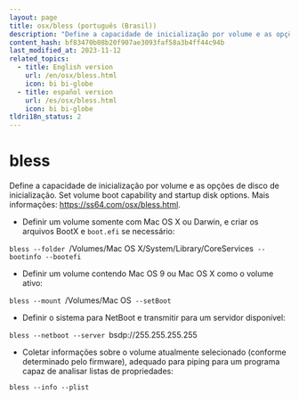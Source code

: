 ```yaml
---
layout: page
title: osx/bless (português (Brasil))
description: "Define a capacidade de inicialização por volume e as opções de disco de inicialização. Set volume boot capability and startup disk options."
content_hash: bf83470b08b20f907ae3093faf58a3b4ff44c94b
last_modified_at: 2023-11-12
related_topics:
  - title: English version
    url: /en/osx/bless.html
    icon: bi bi-globe
  - title: español version
    url: /es/osx/bless.html
    icon: bi bi-globe
tldri18n_status: 2
---
```

# bless

Define a capacidade de inicialização por volume e as opções de disco de inicialização. Set volume boot capability and startup disk options.
Mais informações: <https://ss64.com/osx/bless.html>.

- Definir um volume somente com Mac OS X ou Darwin, e criar os arquivos BootX e `boot.efi` se necessário:

`bless --folder `<span class="tldr-var badge badge-pill bg-dark-lm bg-white-dm text-white-lm text-dark-dm font-weight-bold">/Volumes/Mac OS X/System/Library/CoreServices</span>` --bootinfo --bootefi`

- Definir um volume contendo Mac OS 9 ou Mac OS X como o volume ativo:

`bless --mount `<span class="tldr-var badge badge-pill bg-dark-lm bg-white-dm text-white-lm text-dark-dm font-weight-bold">/Volumes/Mac OS</span>` --setBoot`

- Definir o sistema para NetBoot e transmitir para um servidor disponível:

`bless --netboot --server `<span class="tldr-var badge badge-pill bg-dark-lm bg-white-dm text-white-lm text-dark-dm font-weight-bold">bsdp://255.255.255.255</span>

- Coletar informações sobre o volume atualmente selecionado (conforme determinado pelo firmware), adequado para piping para um programa capaz de analisar listas de propriedades:

`bless --info --plist`
